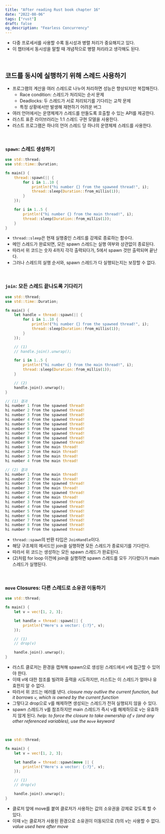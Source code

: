 ```yaml
---
title: "After reading Rust book chapter 16"
date: "2022-08-06"
tags: ["rust"]
draft: false
og_description: "Fearless Concurrency"
---
```


- 다중 프로세서를 사용할 수록 동시성과 병렬 처리가 중요해지고 있다.
- 이 챕터에서 동시성을 말할 때 개념적으로 병렬 처리라고 생각해도 된다.

<br />

## 코드를 동시에 실행하기 위해 스레드 사용하기

- 프로그램의 계산을 여러 스레드로 나누어 처리하면 성능은 향상되지만 복잡해진다.
  - Race condition: 스레드가 처리되는 순서 문제
  - Deadlocks: 두 스레드가 서로 처리되기를 기다리는 교착 문제
  - 특정 상황에서만 발생해 재현하기 어려운 버그
- 여러 언어에서는 운영체제가 스레드를 만들도록 호출할 수 있는 API를 제공한다.
- 러스트 표준 라이브러리는 1:1 스레드 구현 모델을 사용한다.
- 러스트 프로그램은 하나의 언어 스레드 당 하나의 운영체제 스레드를 사용한다.

<br />

### `spawn`: 스레드 생성하기

```rust
use std::thread;
use std::time::Duration;

fn main() {
    thread::spawn(|| {
        for i in 1..10 {
            println!("hi number {} from the spawned thread!", i);
            thread::sleep(Duration::from_millis(1));
        }
    });

    for i in 1..5 {
        println!("hi number {} from the main thread!", i);
        thread::sleep(Duration::from_millis(1));
    }
}
```

- `thread::sleep`은 현재 실행중인 스레드를 강제로 종료하는 함수다.
- 메인 스레드가 완료되면, 모든 spawn 스레드는 실행 여부와 상관없이 종료된다.
- 따라서 위 코드는 숫자 4까지 각각 출력되다가, 5에서 spawn 것만 출력되며 끝난다.
- 그러나 스레드의 실행 순서와, spawn 스레드가 다 실행되는지는 보장할 수 없다.

<br />

### `join`: 모든 스레드 끝나도록 기다리기

```rust
use std::thread;
use std::time::Duration;

fn main() {
    let handle = thread::spawn(|| {
        for i in 1..10 {
            println!("hi number {} from the spawned thread!", i);
            thread::sleep(Duration::from_millis(1));
        }
    });

    // (1)
    // handle.join().unwrap();

    for i in 1..5 {
        println!("hi number {} from the main thread!", i);
        thread::sleep(Duration::from_millis(1));
    }

    // (2)
    handle.join().unwrap();
}
```

```rust
// (1) 결과
hi number 1 from the spawned thread!
hi number 2 from the spawned thread!
hi number 3 from the spawned thread!
hi number 4 from the spawned thread!
hi number 5 from the spawned thread!
hi number 6 from the spawned thread!
hi number 7 from the spawned thread!
hi number 8 from the spawned thread!
hi number 9 from the spawned thread!
hi number 1 from the main thread!
hi number 2 from the main thread!
hi number 3 from the main thread!
hi number 4 from the main thread!
```

```rust
// (2) 결과
hi number 1 from the main thread!
hi number 2 from the main thread!
hi number 1 from the spawned thread!
hi number 3 from the main thread!
hi number 2 from the spawned thread!
hi number 4 from the main thread!
hi number 3 from the spawned thread!
hi number 4 from the spawned thread!
hi number 5 from the spawned thread!
hi number 6 from the spawned thread!
hi number 7 from the spawned thread!
hi number 8 from the spawned thread!
hi number 9 from the spawned thread!
```

- `thread::spawn`의 반환 타입은 `JoinHandle`이다.
- 해당 구조체의 메서드인 join을 실행하면 모든 스레드가 종료되기를 기다린다.
- 따라서 위 코드는 생성하는 모든 spawn 스레드가 완료된다.
- (2)처럼 for loop 이전에 join을 실행하면 spawn 스레드를 모두 기다렸다가 main 스레드가 실행된다.

<br />

### `move` Closures: 다른 스레드로 소유권 이동하기

```rust
use std::thread;

fn main() {
    let v = vec![1, 2, 3];

    let handle = thread::spawn(|| {
        println!("Here's a vector: {:?}", v);
    });

    // (1)
    // drop(v)

    handle.join().unwrap();
}
```

- 러스트 클로저는 환경을 캡쳐해 spawn으로 생성된 스레드에서 v에 접근할 수 있어야 한다.
- 이때 v에 대한 참조를 빌려와 출력을 시도하지만, 러스트는 이 스레드가 얼마나 유효한지 알 수 없다.
- 따라서 위 코드는 에러를 낸다.
  _closure may outlive the current function, but it borrows `v`, which is owned by the current function_
- 그렇다고 drop으로 v를 해제하면 생성되는 스레드가 전혀 실행되지 않을 수 있다.
- spawn 스레드가 v를 참조하지만 main 스레드가 즉시 v를 해제하므로 v는 유효하지 않게 된다.
  _help: to force the closure to take ownership of `v` (and any other referenced variables), use the `move` keyword_

<br />

```rust
use std::thread;

fn main() {
    let v = vec![1, 2, 3];

    let handle = thread::spawn(move || {
        println!("Here's a vector: {:?}", v);
    });

    // (1)
    // drop(v)

    handle.join().unwrap();
}
```

- 클로저 앞에 move를 붙여 클로저가 사용하는 값의 소유권을 강제로 갖도록 할 수 있다.
- 이때 v는 클로저가 사용된 환경으로 소유권이 이동되므로 (1)의 v는 사용할 수 없다.
  _value used here after move_
